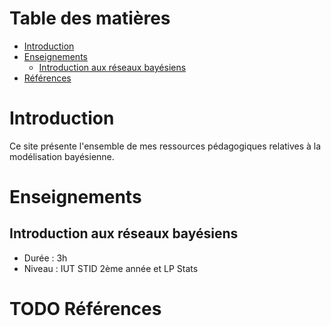
# Table des matières

-   [Introduction](#org8f47eba)
-   [Enseignements](#org791b55e)
    -   [Introduction aux réseaux bayésiens](#orga60b3bc)
-   [Références](#org9f4127d)



<a id="org8f47eba"></a>

# Introduction

Ce site présente l'ensemble de mes ressources pédagogiques relatives à la modélisation bayésienne.


<a id="org791b55e"></a>

# Enseignements


<a id="orga60b3bc"></a>

## Introduction aux réseaux bayésiens

-   Durée : 3h
-   Niveau : IUT STID 2ème année et LP Stats


<a id="org9f4127d"></a>

# TODO Références

